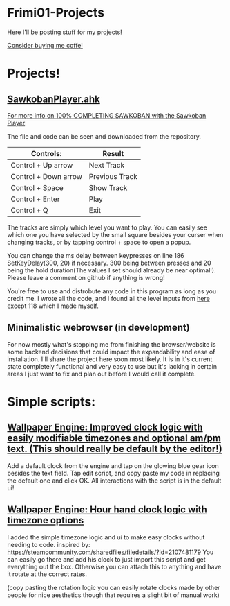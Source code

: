 # Frimi01-Projects
Here I'll be posting stuff for my projects!

[Consider buying me coffe!](https://ko-fi.com/frimi01)

# Projects!

## [SawkobanPlayer.ahk](https://github.com/Frimi01/Frimi01-Projects/blob/main/Sawkoban%20Player.ahk)
[For more info on 100% COMPLETING SAWKOBAN with the Sawkoban Player](https://ko-fi.com/post/HOW-TO-BEAT-SAWKOBAN-100-B0B119AUZ0?justpublished=true&alias=HOW-TO-BEAT-SAWKOBAN-100-B0B119AUZ0#shareNewPostModal)

The file and code can be seen and downloaded from the repository. 


| Controls:            | Result         |
| -------------------- | -------------- |
| Control + Up arrow   | Next Track     |
| Control + Down arrow | Previous Track |
| Control + Space      | Show Track     |
| Control + Enter      | Play           |
| Control + Q          | Exit           |

The tracks are simply which level you want to play. You can easily see which one you have selected by the small square besides your curser when changing tracks, or by tapping control + space to open a popup.

You can change the ms delay between keypresses on line 186 SetKeyDelay(300, 20) if necessary. 300 being between presses and 20 being the hold duration(The values I set should already be near optimal!). Please leave a comment on github if anything is wrong!

You're free to use and distrobute any code in this program as long as you credit me. I wrote all the code, and I found all the level inputs from [here](https://steamcommunity.com/sharedfiles/filedetails/?id=1468880175) except 118 which I made myself. 

## Minimalistic webrowser (in development)
For now mostly what's stopping me from finishing the browser/website is some backend decisions that could impact the expandability and ease of installation. I'll share the project here soon most likely. It is in it's current state completely functional and very easy to use but it's lacking in certain areas I just want to fix and plan out before I would call it complete.

# Simple scripts:

## [Wallpaper Engine: Improved clock logic with easily modifiable timezones and optional am/pm text. (This should really be default by the editor!) ](https://github.com/Frimi01/Frimi01-Projects/blob/main/WallpaperEngine/Improved%20Digital%20Clock%20Logic)
Add a default clock from the engine and tap on the glowing blue gear icon besides the text field. Tap edit script, and copy paste my code in replacing the default one and click OK. All interactions with the script is in the default ui!

## [Wallpaper Engine: Hour hand clock logic with timezone options](https://github.com/Frimi01/Frimi01-Projects/blob/main/WallpaperEngine/Analogue%20clock%20with%20timezone%20adjustment.js)
I added the simple timezone logic and ui to make easy clocks without needing to code.
inspired by: https://steamcommunity.com/sharedfiles/filedetails/?id=2107481179 You can easily go there and add his clock to just import this script and get everything out the box. Otherwise you can attach this to anything and have it rotate at the correct rates.

(copy pasting the rotation logic you can easily rotate clocks made by other people for nice aesthetics though that requires a slight bit of manual work)
